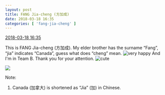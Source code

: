 ```yaml
---
layout: post
title: FANG Jia-cheng (方加成)
date: 2018-03-18 16:35
categories: [ 'fang-jia-cheng' ]
---
```


<div class="weibo-info">
  <a href="https://weibo.com/6505661195/G7XgfAxhk">2018-03-18 16:35</a>
</div>

This is FANG Jia-cheng (方加成). My elder brother has the surname “Fang”, “jia” indicates “Canada”, guess what does “cheng” mean. ![very happy](https://img.t.sinajs.cn/t4/appstyle/expression/ext/normal/58/mb_org.gif) And I'm in Team B. Thank you for your attention. ![cute](https://img.t.sinajs.cn/t4/appstyle/expression/ext/normal/14/tza_org.gif)

<!-- more -->

<a href="//wx3.sinaimg.cn/mw690/0076h5Fhgy1fph1yn593mj31sg2ds4qu.jpg">
  <img class="weibo-pic-preview" src="//wx3.sinaimg.cn/orj360/0076h5Fhgy1fph1yn593mj31sg2ds4qu.jpg" />
</a>

Note:
1. Canada (加拿大) is shortened as “Jia” (加) in Chinese.
